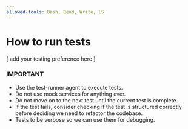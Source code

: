 ```yaml
---
allowed-tools: Bash, Read, Write, LS
---
```


# How to run tests

[ add your testing preference here ]


### IMPORTANT
- Use the test-runner agent to execute tests.
- Do not use mock services for anything ever.
- Do not move on to the next test until the current test is complete.
- If the test fails, consider checking if the test is structured correctly before deciding we need to refactor the codebase.
- Tests to be verbose so we can use them for debugging.
